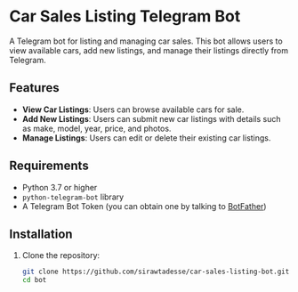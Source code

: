 # Car Sales Listing Telegram Bot

A Telegram bot for listing and managing car sales. This bot allows users to view available cars, add new listings, and manage their listings directly from Telegram.

## Features

- **View Car Listings**: Users can browse available cars for sale.
- **Add New Listings**: Users can submit new car listings with details such as make, model, year, price, and photos.
- **Manage Listings**: Users can edit or delete their existing car listings.

## Requirements

- Python 3.7 or higher
- `python-telegram-bot` library
- A Telegram Bot Token (you can obtain one by talking to [BotFather](https://t.me/botfather))

## Installation

1. Clone the repository:

   ```bash
   git clone https://github.com/sirawtadesse/car-sales-listing-bot.git
   cd bot
